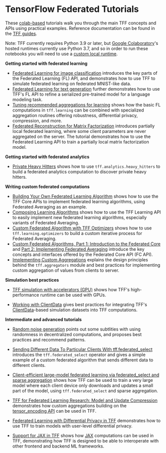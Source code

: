 # TensorFlow Federated Tutorials

These [colab-based](https://colab.research.google.com/) tutorials walk you
through the main TFF concepts and APIs using practical examples. Reference
documentation can be found in the [TFF guides](../get_started.md).

Note: TFF currently requires Python 3.9 or later, but
[Google Colaboratory](https://research.google.com/colaboratory/)'s hosted
runtimes currently use Python 3.7, and so in order to run these notebooks you
will need to use a
[custom local runtime](https://research.google.com/colaboratory/local-runtimes.html).

**Getting started with federated learning**

*   [Federated Learning for image classification](federated_learning_for_image_classification.ipynb)
    introduces the key parts of the Federated Learning (FL) API, and
    demonstrates how to use TFF to simulate federated learning on federated
    MNIST-like data.
*   [Federated Learning for text generation](federated_learning_for_text_generation.ipynb)
    further demonstrates how to use TFF's FL API to refine a serialized
    pre-trained model for a language modeling task.
*   [Tuning recommended aggregations for learning](tuning_recommended_aggregators.ipynb)
    shows how the basic FL computations in `tff.learning` can be combined with
    specialized aggregation routines offering robustness, differential privacy,
    compression, and more.
*   [Federated Reconstruction for Matrix Factorization](federated_reconstruction_for_matrix_factorization.ipynb)
    introduces partially local federated learning, where some client parameters
    are never aggregated on the server. The tutorial demonstrates how to use the
    Federated Learning API to train a partially local matrix factorization
    model.

**Getting started with federated analytics**

*   [Private Heavy Hitters](private_heavy_hitters.ipynb) shows how to use
    `tff.analytics.heavy_hitters` to build a federated analytics computation to
    discover private heavy hitters.

**Writing custom federated computations**

*   [Building Your Own Federated Learning Algorithm](building_your_own_federated_learning_algorithm.ipynb)
    shows how to use the TFF Core APIs to implement federated learning
    algorithms, using Federated Averaging as an example.
*   [Composing Learning Algorithms](composing_learning_algorithms.ipynb) shows
    how to use the TFF Learning API to easily implement new federated learning
    algorithms, especially variants of Federated Averaging.
*   [Custom Federated Algorithm with TFF Optimizers](custom_federated_algorithm_with_tff_optimizers.ipynb)
    shows how to use `tff.learning.optimizers` to build a custom iterative
    process for Federated Averaging.
*   [Custom Federated Algorithms, Part 1: Introduction to the Federated Core](custom_federated_algorithms_1.ipynb)
    and
    [Part 2: Implementing Federated Averaging](custom_federated_algorithms_2.ipynb)
    introduce the key concepts and interfaces offered by the Federated Core API
    (FC API).
*   [Implementing Custom Aggregations](custom_aggregators.ipynb) explains the
    design principles behind the `tff.aggregators` module and best practices for
    implementing custom aggregation of values from clients to server.

**Simulation best practices**

*   [TFF simulation with accelerators (GPU)](simulations_with_accelerators.ipynb)
    shows how TFF's high-performance runtime can be used with GPUs.

*   [Working with ClientData](working_with_client_data.ipynb) gives best
    practices for integrating TFF's
    [ClientData](https://www.tensorflow.org/federated/api_docs/python/tff/simulation/datasets/ClientData)-based
    simulation datasets into TFF computations.

**Intermediate and advanced tutorials**

*   [Random noise generation](random_noise_generation.ipynb) points out some
    subtlities with using randomness in decentralized computations, and proposes
    best practices and recommend patterns.

*   [Sending Different Data To Particular Clients With tff.federated_select](federated_select.ipynb)
    introduces the `tff.federated_select` operator and gives a simple example of
    a custom federated algorithm that sends different data to different clients.

*   [Client-efficient large-model federated learning via federated_select and
    sparse aggregation](sparse_federated_learning.ipynb) shows how TFF can be
    used to train a very large model where each client device only downloads and
    updates a small part of the model, using `tff.federated_select` and sparse
    aggregation.

*   [TFF for Federated Learning Research: Model and Update Compression](tff_for_federated_learning_research_compression.ipynb)
    demonstrates how custom aggregations building on the
    [tensor_encoding API](https://github.com/tensorflow/model-optimization/tree/master/tensorflow_model_optimization/python/core/internal/tensor_encoding)
    can be used in TFF.

*   [Federated Learning with Differential Privacy in TFF](federated_learning_with_differential_privacy.ipynb)
    demonstrates how to use TFF to train models with user-level differential
    privacy.

*   [Support for JAX in TFF](../tutorials/jax_support.ipynb) shows how
    [JAX](https://github.com/google/jax) computations can be used in TFF,
    demonstrating how TFF is designed to be able to interoperate with other
    frontend and backend ML frameworks.
